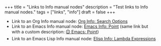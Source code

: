 +++
title = "Links to Info manual nodes"
description = "Test links to Info manual nodes."
tags = ["links", "info"]
draft = false
+++

-   Link to an Org Info manual node: [Org Info: Search Options](https://www.gnu.org/software/emacs/manual/html_mono/org.html#Search-Options)
-   Link to an Emacs Info manual node: [Emacs Info: Point](https://www.gnu.org/software/emacs/manual/html_mono/emacs.html#Point) (same link but
    with a custom description: [🛈 Emacs: Point](https://www.gnu.org/software/emacs/manual/html_mono/emacs.html#Point))
-   Link to an Emacs Lisp Info manual node: [Elisp Info: Lambda Expressions](https://www.gnu.org/software/emacs/manual/html_mono/elisp.html#Lambda-Expressions)
